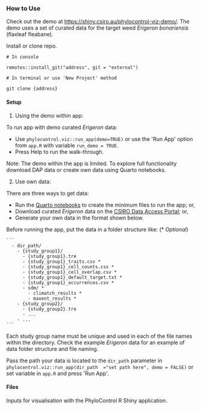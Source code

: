 ### How to Use

Check out the demo at <https://shiny.csiro.au/phylocontrol-viz-demo/>. The demo uses a set of curated data for the target weed *Erigeron bonariensis* (flaxleaf fleabane).

Install or clone repo.

```         
# In console

remotes::install_git("address", git = "external")
```

```         
# In terminal or use 'New Project' method

git clone {address}
```

#### Setup

1.  Using the demo within app:

To run app with demo curated *Erigeron* data:

-   Use `phylocontrol.viz::run_app(demo=TRUE)` or use the 'Run App' option from `app.R` with variable `run_demo = TRUE`.
-   Press <i class="fas fa-circle-question"></i> Help to run the walk-through.

Note: The demo within the app is limited. To explore full functionality download DAP data or create own data using Quarto notebooks.

2.  Use own data:

There are three ways to get data:

-   Run the [Quarto notebooks](https://github.com/csiro/phylocontrol-geninput) to create the minimum files to run the app; or,
-   Download curated *Erigeron* data on the [CSIRO Data Access Portal](https://doi.org/10.25919/21fr-hk78); or,
-   Generate your own data in the format shown below.

Before running the app, put the data in a folder structure like: (\* *Optional*)

````         
```         
  - dir_path/ 
    - {study_group1}/
      - {study_group1}.tre
      - {study_group1}_traits.csv *
      - {study_group1}_cell_counts.csv *
      - {study_group1}_cell_overlap.csv *
      - {study_group1}_default_target.txt *
      - {study_group1}_occurrences.csv *
      - sdm/ *
        - climatch_results *
        - maxent_results *
    - {study_group2}/
      - {study_group2}.tre
      - ...
    - ...
```
````

Each study group name must be unique and used in each of the file names within the directory. Check the example <i>Erigeron</i> data for an example of data folder structure and file naming.

Pass the path your data is located to the `dir_path` parameter in `phylocontrol.viz::run_app(dir_path  ="set path here", demo = FALSE)` or set variable in `app.R` and press 'Run App'.

#### Files

Inputs for visualisation with the PhyloControl R Shiny application.

